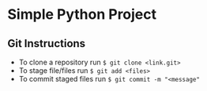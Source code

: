 # Simple Python Project
## Git Instructions
* To clone a repository run `$ git clone <link.git>`
* To stage file/files run `$ git add <files>`
* To commit staged files run `$ git commit -m "<message"`
